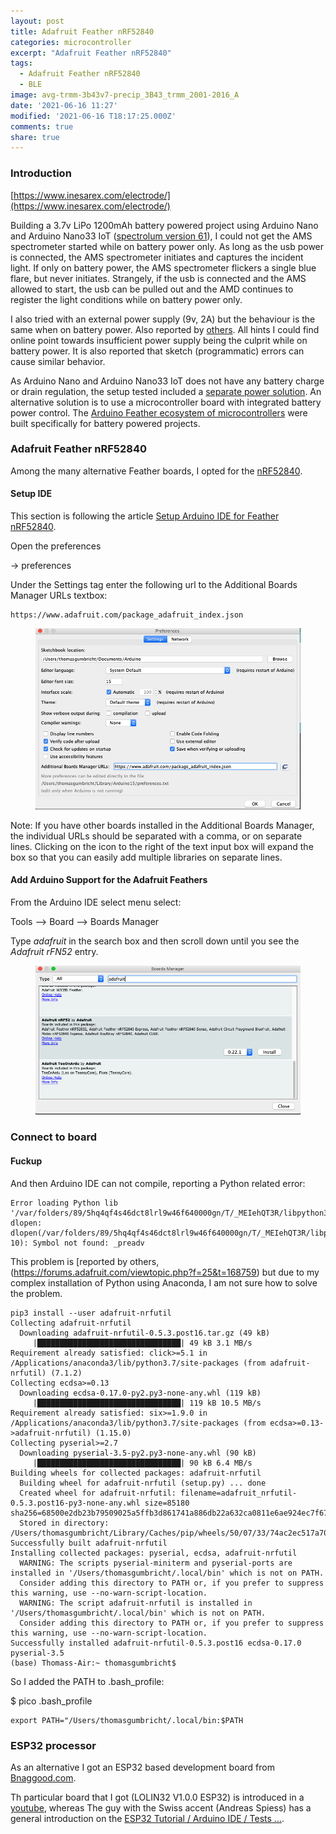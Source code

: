 ```yaml
---
layout: post
title: Adafruit Feather nRF52840
categories: microcontroller
excerpt: "Adafruit Feather nRF52840"
tags:
  - Adafruit Feather nRF52840
  - BLE
image: avg-trmm-3b43v7-precip_3B43_trmm_2001-2016_A
date: '2021-06-16 11:27'
modified: '2021-06-16 T18:17:25.000Z'
comments: true
share: true
---
```


### Introduction

[https://www.inesarex.com/electrode/](https://www.inesarex.com/electrode/)

Building a 3.7v LiPo 1200mAh battery powered project using Arduino Nano and Arduino Nano33 IoT ([spectrolum version 61](../../spectrolum/spectrolum-v0061/)), I could not get the AMS spectrometer started while on battery power only. As long as the usb power is connected, the AMS spectrometer initiates and captures the incident light. If only on battery power, the AMS spectrometer flickers a single blue flare, but never initiates. Strangely, if the usb is connected and the AMS allowed to start, the usb can be pulled out and the AMD continues to register the light conditions while on battery power only.

I also tried with an external power supply (9v, 2A) but the behaviour is the same when on battery power. Also reported by [others](https://forum.arduino.cc/t/unable-to-run-my-project-on-battery/702514/7). All hints I could find online point towards insufficient power supply being the culprit while on battery power. It is also reported that sketch (programmatic) errors can cause similar behavior.

As Arduino Nano and Arduino Nano33 IoT does not have any battery charge or drain regulation, the setup tested included a [separate power solution](../../module/module-batteri/). An alternative solution is to use a microcontroller board with integrated battery power control. The [Arduino Feather ecosystem of microcontrollers](https://www.adafruit.com/category/943) were built specifically for battery powered projects.

### Adafruit Feather nRF52840

Among the many alternative Feather boards, I opted for the [nRF52840](https://learn.adafruit.com/introducing-the-adafruit-nrf52840-feather/downloads).

#### Setup IDE

This section is following the article  [Setup Arduino IDE for Feather nRF52840](https://web.cecs.pdx.edu/~gerry/class/feather_sense/setup/).

Open the preferences

<span class='menu'> -> preferences</span>

Under the <span class='tag'>Settings</span> tag enter the following url to the <span class='textbox'>Additional Boards Manager URLs</span> textbox:

```
https://www.adafruit.com/package_adafruit_index.json
```

<figure>
<img src="../../images/arduino-ide_preferences-settings.png">
<figcaption> </figcaption>
</figure>

Note: If you have other boards installed in the Additional Boards Manager, the individual URLs should be separated with a comma, or on separate lines. Clicking on the icon to the right of the text input box will expand the box so that you can easily add multiple libraries on separate lines.

#### Add Arduino Support for the Adafruit Feathers

From the Arduino IDE select menu select:

<span class='menu'>Tools –> Board –> Boards Manager</span>

Type _adafruit_ in the search box and then scroll down until you see the _Adafruit rFN52_ entry.

<figure>
<img src="../../images/arduino-ide_boards-adafruit-rFN52.png">
<figcaption> </figcaption>
</figure>

### Connect to board


#### Fuckup

And then Arduino IDE can not compile, reporting a Python related error:

```
Error loading Python lib '/var/folders/89/5hq4qf4s46dct8lrl9w46f640000gn/T/_MEIehQT3R/libpython3.8.dylib': dlopen: dlopen(/var/folders/89/5hq4qf4s46dct8lrl9w46f640000gn/T/_MEIehQT3R/libpython3.8.dylib, 10): Symbol not found: _preadv
```

This problem is [reported by others,(https://forums.adafruit.com/viewtopic.php?f=25&t=168759) but due to my complex installation of Python using Anaconda, I am not sure how to solve the problem.

```
pip3 install --user adafruit-nrfutil
Collecting adafruit-nrfutil
  Downloading adafruit-nrfutil-0.5.3.post16.tar.gz (49 kB)
     |████████████████████████████████| 49 kB 3.1 MB/s
Requirement already satisfied: click>=5.1 in /Applications/anaconda3/lib/python3.7/site-packages (from adafruit-nrfutil) (7.1.2)
Collecting ecdsa>=0.13
  Downloading ecdsa-0.17.0-py2.py3-none-any.whl (119 kB)
     |████████████████████████████████| 119 kB 10.5 MB/s
Requirement already satisfied: six>=1.9.0 in /Applications/anaconda3/lib/python3.7/site-packages (from ecdsa>=0.13->adafruit-nrfutil) (1.15.0)
Collecting pyserial>=2.7
  Downloading pyserial-3.5-py2.py3-none-any.whl (90 kB)
     |████████████████████████████████| 90 kB 6.4 MB/s
Building wheels for collected packages: adafruit-nrfutil
  Building wheel for adafruit-nrfutil (setup.py) ... done
  Created wheel for adafruit-nrfutil: filename=adafruit_nrfutil-0.5.3.post16-py3-none-any.whl size=85180 sha256=68500e2db23b79509025a5ffb3d861741a886db22a632ca0811e6ae924ec7f67
  Stored in directory: /Users/thomasgumbricht/Library/Caches/pip/wheels/50/07/33/74ac2ec517a709070f93e95e54b0bb79df42d7774642498af4
Successfully built adafruit-nrfutil
Installing collected packages: pyserial, ecdsa, adafruit-nrfutil
  WARNING: The scripts pyserial-miniterm and pyserial-ports are installed in '/Users/thomasgumbricht/.local/bin' which is not on PATH.
  Consider adding this directory to PATH or, if you prefer to suppress this warning, use --no-warn-script-location.
  WARNING: The script adafruit-nrfutil is installed in '/Users/thomasgumbricht/.local/bin' which is not on PATH.
  Consider adding this directory to PATH or, if you prefer to suppress this warning, use --no-warn-script-location.
Successfully installed adafruit-nrfutil-0.5.3.post16 ecdsa-0.17.0 pyserial-3.5
(base) Thomass-Air:~ thomasgumbricht$
```

So I added the PATH to <span class='file'>.bash_profile</span>:

<span class='terminal'>$ pico .bash_profile</span>

```
export PATH="/Users/thomasgumbricht/.local/bin:$PATH
```

### ESP32 processor

As an alternative I got an ESP32 based development board from [Bnaggood.com]().

Th particular board that I got (LOLIN32 V1.0.0 ESP32) is introduced in a [youtube](https://www.youtube.com/watch?v=0UiqDL8x7ek), whereas The guy with the Swiss accent (Andreas Spiess) has a general introduction on the [ESP32 Tutorial / Arduino IDE / Tests ...](https://www.youtube.com/watch?v=jhjZZkKupk8).
